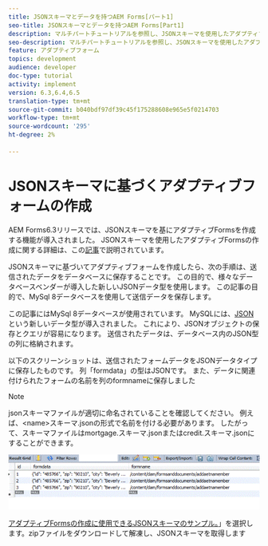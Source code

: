 ```yaml
---
title: JSONスキーマとデータを持つAEM Forms[パート1]
seo-title: JSONスキーマとデータを持つAEM Forms[Part1]
description: マルチパートチュートリアルを参照し、JSONスキーマを使用したアダプティブフォームの作成、送信されたデータのクエリに関する手順を実行してください。
seo-description: マルチパートチュートリアルを参照し、JSONスキーマを使用したアダプティブフォームの作成、送信されたデータのクエリに関する手順を実行してください。
feature: アダプティブフォーム
topics: development
audience: developer
doc-type: tutorial
activity: implement
version: 6.3,6.4,6.5
translation-type: tm+mt
source-git-commit: b040bdf97df39c45f175288608e965e5f0214703
workflow-type: tm+mt
source-wordcount: '295'
ht-degree: 2%

---
```



# JSONスキーマに基づくアダプティブフォームの作成


AEM Forms6.3リリースでは、JSONスキーマを基にアダプティブFormsを作成する機能が導入されました。 JSONスキーマを使用したアダプティブFormsの作成に関する詳細は、この[記事](https://helpx.adobe.com/jp/experience-manager/6-3/forms/using/adaptive-form-json-schema-form-model.html)で説明されています。

JSONスキーマに基づいてアダプティブフォームを作成したら、次の手順は、送信されたデータをデータベースに保存することです。 この目的で、様々なデータベースベンダーが導入した新しいJSONデータ型を使用します。 この記事の目的で、MySql 8データベースを使用して送信データを保存します。

この記事にはMySql 8データベースが使用されています。 MySQLには、[JSON](https://dev.mysql.com/doc/refman/8.0/en/json.html)という新しいデータ型が導入されました。 これにより、JSONオブジェクトの保存とクエリが容易になります。 送信されたデータは、データベース内のJSON型の列に格納されます。

以下のスクリーンショットは、送信されたフォームデータをJSONデータタイプに保存したものです。 列「formdata」の型はJSONです。 また、データに関連付けられたフォームの名前を列のformnameに保存しました

>[!NOTE]
>
>jsonスキーマファイルが適切に命名されていることを確認してください。 例えば、&lt;name>スキーマ.jsonの形式で名前を付ける必要があります。 したがって、スキーマファイルはmortgage.スキーマ.jsonまたはcredit.スキーマ.jsonにすることができます。


![datastored](assets/datastored.gif)


[アダプティブFormsの作成に使用できるJSONスキーマのサンプル。](assets/samplejsonschemas.zip)」を選択します。zipファイルをダウンロードして解凍し、JSONスキーマを取得します

